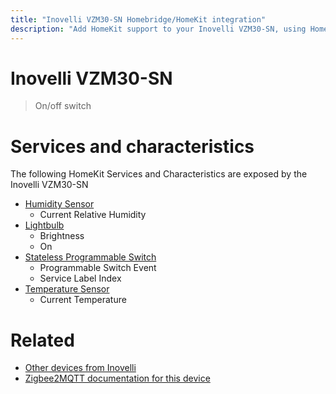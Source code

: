 ```yaml
---
title: "Inovelli VZM30-SN Homebridge/HomeKit integration"
description: "Add HomeKit support to your Inovelli VZM30-SN, using Homebridge, Zigbee2MQTT and homebridge-z2m."
---
```

<!---
This file has been GENERATED using src/docgen/docgen.ts
DO NOT EDIT THIS FILE MANUALLY!
-->
# Inovelli VZM30-SN
> On/off switch


# Services and characteristics
The following HomeKit Services and Characteristics are exposed by
the Inovelli VZM30-SN

* [Humidity Sensor](../../sensors.md)
  * Current Relative Humidity
* [Lightbulb](../../light.md)
  * Brightness
  * On
* [Stateless Programmable Switch](../../action.md)
  * Programmable Switch Event
  * Service Label Index
* [Temperature Sensor](../../sensors.md)
  * Current Temperature


# Related
* [Other devices from Inovelli](../index.md#inovelli)
* [Zigbee2MQTT documentation for this device](https://www.zigbee2mqtt.io/devices/VZM30-SN.html)